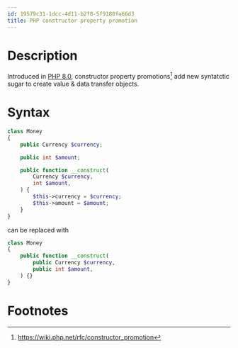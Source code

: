 ```yaml
---
id: 19579c31-1dcc-4d11-b2f8-5f9180fa66d3
title: PHP constructor property promotion
---
```


# Description

Introduced in [PHP 8.0](20201109133834-php_8_0), constructor property
promotions[^1] add new syntatctic sugar to create value & data transfer
objects.

# Syntax

``` php
class Money
{
    public Currency $currency;

    public int $amount;

    public function __construct(
        Currency $currency,
        int $amount,
    ) {
        $this->currency = $currency;
        $this->amount = $amount;
    }
}
```

can be replaced with

``` php
class Money
{
    public function __construct(
        public Currency $currency,
        public int $amount,
    ) {}
}
```

# Footnotes

[^1]: <https://wiki.php.net/rfc/constructor_promotion>
